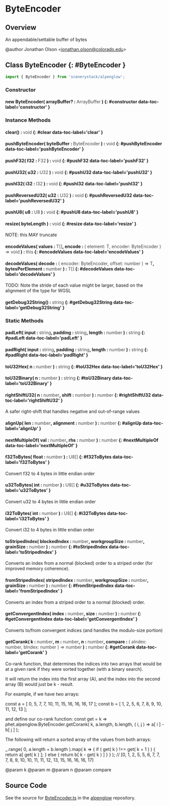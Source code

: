 # ByteEncoder

## Overview

An appendable/settable buffer of bytes

@author Jonathan Olson &lt;jonathan.olson@colorado.edu&gt;

## Class ByteEncoder {: #ByteEncoder }


```js
import { ByteEncoder } from 'scenerystack/alpenglow';
```
### Constructor

#### new ByteEncoder( arrayBuffer? : <span style="font-weight: 400; opacity: 80%;">ArrayBuffer</span> ) {: #constructor data-toc-label='constructor' }

### Instance Methods

#### clear() : <span style="font-weight: 400; opacity: 80%;">void</span> {: #clear data-toc-label='clear' }

#### pushByteEncoder( byteBuffer : <span style="font-weight: 400; opacity: 80%;">ByteEncoder</span> ) : <span style="font-weight: 400; opacity: 80%;">void</span> {: #pushByteEncoder data-toc-label='pushByteEncoder' }

#### pushF32( f32 : <span style="font-weight: 400; opacity: 80%;">F32</span> ) : <span style="font-weight: 400; opacity: 80%;">void</span> {: #pushF32 data-toc-label='pushF32' }

#### pushU32( u32 : <span style="font-weight: 400; opacity: 80%;">U32</span> ) : <span style="font-weight: 400; opacity: 80%;">void</span> {: #pushU32 data-toc-label='pushU32' }

#### pushI32( i32 : <span style="font-weight: 400; opacity: 80%;">I32</span> ) : <span style="font-weight: 400; opacity: 80%;">void</span> {: #pushI32 data-toc-label='pushI32' }

#### pushReversedU32( u32 : <span style="font-weight: 400; opacity: 80%;">U32</span> ) : <span style="font-weight: 400; opacity: 80%;">void</span> {: #pushReversedU32 data-toc-label='pushReversedU32' }

#### pushU8( u8 : <span style="font-weight: 400; opacity: 80%;">U8</span> ) : <span style="font-weight: 400; opacity: 80%;">void</span> {: #pushU8 data-toc-label='pushU8' }

#### resize( byteLength ) : <span style="font-weight: 400; opacity: 80%;">void</span> {: #resize data-toc-label='resize' }

NOTE: this MAY truncate

#### encodeValues( values : <span style="font-weight: 400; opacity: 80%;">T[]</span>, encode : <span style="font-weight: 400; opacity: 80%;">( element: T, encoder: ByteEncoder ) =&gt; void</span> ) : <span style="font-weight: 400; opacity: 80%;">this</span> {: #encodeValues data-toc-label='encodeValues' }

#### decodeValues( decode : <span style="font-weight: 400; opacity: 80%;">( encoder: ByteEncoder, offset: number ) =&gt; T</span>, bytesPerElement : <span style="font-weight: 400; opacity: 80%;">number</span> ) : <span style="font-weight: 400; opacity: 80%;">T[]</span> {: #decodeValues data-toc-label='decodeValues' }

TODO: Note the stride of each value might be larger, based on the alignment of the type for WGSL

#### getDebug32String() : <span style="font-weight: 400; opacity: 80%;">string</span> {: #getDebug32String data-toc-label='getDebug32String' }

### Static Methods

#### padLeft( input : <span style="font-weight: 400; opacity: 80%;">string</span>, padding : <span style="font-weight: 400; opacity: 80%;">string</span>, length : <span style="font-weight: 400; opacity: 80%;">number</span> ) : <span style="font-weight: 400; opacity: 80%;">string</span> {: #padLeft data-toc-label='padLeft' }

#### padRight( input : <span style="font-weight: 400; opacity: 80%;">string</span>, padding : <span style="font-weight: 400; opacity: 80%;">string</span>, length : <span style="font-weight: 400; opacity: 80%;">number</span> ) : <span style="font-weight: 400; opacity: 80%;">string</span> {: #padRight data-toc-label='padRight' }

#### toU32Hex( n : <span style="font-weight: 400; opacity: 80%;">number</span> ) : <span style="font-weight: 400; opacity: 80%;">string</span> {: #toU32Hex data-toc-label='toU32Hex' }

#### toU32Binary( n : <span style="font-weight: 400; opacity: 80%;">number</span> ) : <span style="font-weight: 400; opacity: 80%;">string</span> {: #toU32Binary data-toc-label='toU32Binary' }

#### rightShiftU32( n : <span style="font-weight: 400; opacity: 80%;">number</span>, shift : <span style="font-weight: 400; opacity: 80%;">number</span> ) : <span style="font-weight: 400; opacity: 80%;">number</span> {: #rightShiftU32 data-toc-label='rightShiftU32' }

A safer right-shift that handles negative and out-of-range values

#### alignUp( len : <span style="font-weight: 400; opacity: 80%;">number</span>, alignment : <span style="font-weight: 400; opacity: 80%;">number</span> ) : <span style="font-weight: 400; opacity: 80%;">number</span> {: #alignUp data-toc-label='alignUp' }

#### nextMultipleOf( val : <span style="font-weight: 400; opacity: 80%;">number</span>, rhs : <span style="font-weight: 400; opacity: 80%;">number</span> ) : <span style="font-weight: 400; opacity: 80%;">number</span> {: #nextMultipleOf data-toc-label='nextMultipleOf' }

#### f32ToBytes( float : <span style="font-weight: 400; opacity: 80%;">number</span> ) : <span style="font-weight: 400; opacity: 80%;">U8[]</span> {: #f32ToBytes data-toc-label='f32ToBytes' }

Convert f32 to 4 bytes in little endian order

#### u32ToBytes( int : <span style="font-weight: 400; opacity: 80%;">number</span> ) : <span style="font-weight: 400; opacity: 80%;">U8[]</span> {: #u32ToBytes data-toc-label='u32ToBytes' }

Convert u32 to 4 bytes in little endian order

#### i32ToBytes( int : <span style="font-weight: 400; opacity: 80%;">number</span> ) : <span style="font-weight: 400; opacity: 80%;">U8[]</span> {: #i32ToBytes data-toc-label='i32ToBytes' }

Convert i32 to 4 bytes in little endian order

#### toStripedIndex( blockedIndex : <span style="font-weight: 400; opacity: 80%;">number</span>, workgroupSize : <span style="font-weight: 400; opacity: 80%;">number</span>, grainSize : <span style="font-weight: 400; opacity: 80%;">number</span> ) : <span style="font-weight: 400; opacity: 80%;">number</span> {: #toStripedIndex data-toc-label='toStripedIndex' }

Converts an index from a normal (blocked) order to a striped order (for improved memory coherence).

#### fromStripedIndex( stripedIndex : <span style="font-weight: 400; opacity: 80%;">number</span>, workgroupSize : <span style="font-weight: 400; opacity: 80%;">number</span>, grainSize : <span style="font-weight: 400; opacity: 80%;">number</span> ) : <span style="font-weight: 400; opacity: 80%;">number</span> {: #fromStripedIndex data-toc-label='fromStripedIndex' }

Converts an index from a striped order to a normal (blocked) order.

#### getConvergentIndex( index : <span style="font-weight: 400; opacity: 80%;">number</span>, size : <span style="font-weight: 400; opacity: 80%;">number</span> ) : <span style="font-weight: 400; opacity: 80%;">number</span> {: #getConvergentIndex data-toc-label='getConvergentIndex' }

Converts to/from convergent indices (and handles the modulo-size portion)

#### getCorank( k : <span style="font-weight: 400; opacity: 80%;">number</span>, m : <span style="font-weight: 400; opacity: 80%;">number</span>, n : <span style="font-weight: 400; opacity: 80%;">number</span>, compare : <span style="font-weight: 400; opacity: 80%;">( aIndex: number, bIndex: number ) =&gt; number</span> ) : <span style="font-weight: 400; opacity: 80%;">number</span> {: #getCorank data-toc-label='getCorank' }

Co-rank function, that determines the indices into two arrays that would be at a given rank if they were sorted
together (with a binary search).

It will return the index into the first array (A), and the index into the second array (B) would just be
k - result.

For example, if we have two arrays:

const a = [ 0, 5, 7, 7, 10, 11, 15, 16, 16, 16, 17 ];
const b = [ 1, 2, 5, 6, 7, 8, 9, 10, 11, 12, 13 ];

and define our co-rank function:
const get = k =&gt; phet.alpenglow.ByteEncoder.getCorank( k, a.length, b.length, ( i, j ) =&gt; a[ i ] - b[ j ] );

The following will return a sorted array of the values from both arrays:

_.range( 0, a.length + b.length ).map( k =&gt; {
  if ( get( k ) !== get( k + 1 ) ) {
    return a[ get( k ) ];
  } else {
    return b[ k - get( k ) ]
  }
} );
// [0, 1, 2, 5, 5, 6, 7, 7, 7, 8, 9, 10, 10, 11, 11, 12, 13, 15, 16, 16, 16, 17]

@param k
@param m
@param n
@param compare



## Source Code

See the source for [ByteEncoder.ts](https://github.com/phetsims/alpenglow/blob/main/js/webgpu/compute/ByteEncoder.ts) in the [alpenglow](https://github.com/phetsims/alpenglow) repository.

